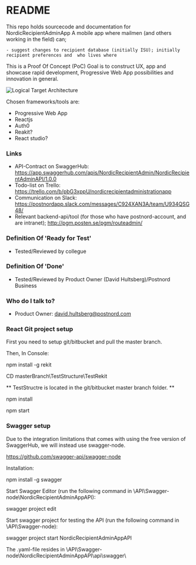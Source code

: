 # README #

This repo holds sourcecode and documentation for NordicRecipientAdminApp
A mobile app where mailmen (and others working in the field) can;

	- suggest changes to recipient database (initially ISU); initially recipient preferences and  who lives where

This is a Proof Of Concept (PoC)
Goal is to construct UX, app and showcase rapid development, Progressive Web App possibilities and innovation in general.

![Logical Target Architecture](https://bitbucket.org/davidhultsberg/nordicrecipientadminapp/raw/master/Docs/NordicRecipientAdminTA.jpg)

Chosen frameworks/tools are:

- Progressive Web App 
- Reactjs
- Auth0
- Reakit?
- React studio?

### Links ###

* API-Contract on SwaggerHub: https://app.swaggerhub.com/apis/NordicRecipientAdmin/NordicRecipientAdminAPI/1.0.0
* Todo-list on Trello: https://trello.com/b/pbG3xppU/nordicrecipientadministrationapp
* Communication on Slack: https://postnordapp.slack.com/messages/C924XAN3A/team/U934QSG48/
* Relevant backend-api/tool (for those who have postnord-account, and are intranet); http://pgm.posten.se/pgm/routeadmin/

### Definition Of 'Ready for Test' ###

* Tested/Reviewed by collegue

### Definition Of 'Done' ###

* Tested/Reviewed by Product Owner (David Hultsberg)/Postnord Business 


### Who do I talk to? ###

* Product Owner: david.hultsberg@postnord.com

### React Git project setup ###

First you need to setup git/bitbucket and pull the master branch.

Then, In Console:

npm install -g rekit

CD masterBranch\TestStructure\TestRekit

** TestStructre is located in the git/bitbucket master branch folder. **

npm install

npm start

### Swagger setup ###

Due to the integration limitations that comes with using the free version of SwaggerHub, 
we will instead use swagger-node.

https://github.com/swagger-api/swagger-node

Installation:

npm install -g swagger

Start Swagger Editor (run the following command in \API\Swagger-node\NordicRecipientAdminAppAPI\):

swagger project edit

Start swagger project for testing the API (run the following command in \API\Swagger-node\):

swagger project start NordicRecipientAdminAppAPI

The .yaml-file resides in \API\Swagger-node\NordicRecipientAdminAppAPI\api\swagger\
